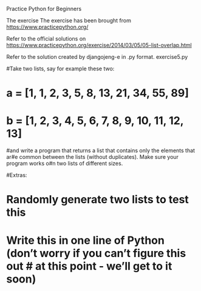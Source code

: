 Practice Python for Beginners 

The exercise The exercise has been brought from https://www.practicepython.org/

Refer to the official solutions on https://www.practicepython.org/exercise/2014/03/05/05-list-overlap.html 


Refer to the solution created by djangojeng-e in .py format. exercise5.py


#Take two lists, say for example these two:

#  a = [1, 1, 2, 3, 5, 8, 13, 21, 34, 55, 89]
#  b = [1, 2, 3, 4, 5, 6, 7, 8, 9, 10, 11, 12, 13]

#and write a program that returns a list that contains only the elements that ar#e common between the lists (without duplicates). Make sure your program works o#n two lists of different sizes.

#Extras:

#    Randomly generate two lists to test this
#    Write this in one line of Python (don’t worry if you can’t figure this out #    at this point - we’ll get to it soon)

